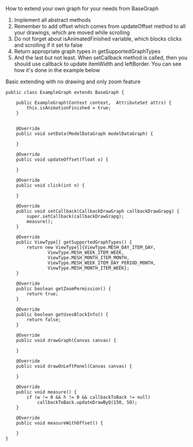 How to extend your own graph for your needs from BaseGraph

1. Implement all abstract methods
2. Remember to add offset which comes from updateOffset method to all your drawings, which are moved while scrolling
3. Do not forget about isAnimatedFinished variable, which blocks clicks and scrolling if it set to false
4. Return appropriate graph types in getSupportedGraphTypes
5. And the last but not least. When setCallback method is called, then you should use callback to update itemWidth and leftBorder. You can see how it's done in the example below

Basic extending with no drawing and only zoom feature

	public class ExampleGraph extends BaseGraph {
	
	    public ExampleGraph(Context context,  AttributeSet attrs) {
	        this.isAnimationFinished = true;
	    }
	
	
	    @Override
	    public void setData(ModelDataGraph modelDataGraph) {
	
	    }
	
	    @Override
	    public void updateOffset(float v) {
	
	    }
	
	    @Override
	    public void click(int n) {
	
	    }
	
	    @Override
	    public void setCallback(CallbackDrawGraph callbackDrawGrapg) {
	        super.setCallback(callbackDrawGrapg);
	        measure();
	    }
	
	    @Override
	    public ViewType[] getSupportedGraphTypes() {
	        return new ViewType[]{ViewType.MESH_DAY_ITEM_DAY,
	                ViewType.MESH_WEEK_ITEM_WEEK,
	                ViewType.MESH_MONTH_ITEM_MONTH,
	                ViewType.MESH_WEEK_ITEM_DAY_PERIOD_MONTH,
	                ViewType.MESH_MONTH_ITEM_WEEK};
	    }
	
	    @Override
	    public boolean getZoomPermission() {
	        return true;
	    }
	
	    @Override
	    public boolean getUsesBlockInfo() {
	        return false;
	    }
	
	    @Override
	    public void drawGraph(Canvas canvas) {
	
	    }
	
	    @Override
	    public void drawOnLeftPanel(Canvas canvas) {
	
	    }
	
	    @Override
	    public void measure() {
	        if (w != 0 && h != 0 && callbackToBack != null)
	            callbackToBack.updateDrawByQ(150, 50);
	    }
	
	    @Override
	    public void measureWithOffset() {
	
	    }
	}
